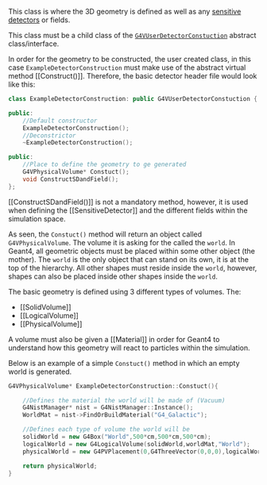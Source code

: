 This class is where the 3D geometry is defined as well as any [sensitive detectors](SensitiveDetector.md) or fields. 

This class must be a child class of the [`G4VUserDetectorConstuction`](https://gitlab.cern.ch/geant4/geant4/-/blob/master/source/run/include/G4VUserDetectorConstruction.hh) abstract class/interface.

In order for the geometry to be constructed, the user created class, in this case `ExampleDetectorConstruction` must make use of the abstract virtual method [[Construct()]]. Therefore, the basic detector header file would look like this:

```CPP TI:"ExampleDetecorConstruction.hh"
class ExampleDetectorConstruction: public G4VUserDetectorConstuction {

public:
	//Default constructor
	ExampleDetectorConstruction();
	//Deconstrictor
	~ExampleDetectorConstruction();

public:
	//Place to define the geometry to ge generated
	G4VPhysicalVolume* Constuct();
	void ConstructSDandField();
};
```

[[ConstructSDandField()]] is not a mandatory method, however, it is used when defining the [[SensitiveDetector]] and the different fields within the simulation space.

As seen, the `Constuct()` method will return an object called `G4VPhysicalVolume`. The volume it is asking for the called the `world`. In Geant4, all geometric objects must be placed within some other object (the mother). The `world` is the only object that can stand on its own, it is at the top of the hierarchy. All other shapes must reside inside the `world`, however, shapes can also be placed inside other shapes inside the `world`. 

The basic geometry is defined using 3 different types of volumes. The:
- [[SolidVolume]]
- [[LogicalVolume]]
- [[PhysicalVolume]]

A volume must also be given a [[Material]] in order for Geant4 to understand how this geometry will react to particles within the simulation.

Below is an example of a simple `Constuct()` method in which an empty world is generated.

```CPP TI:"ExampleDetectorConstuction.cpp"
G4VPhysicalVolume* ExampleDetectorConstruction::Constuct(){

	//Defines the material the world will be made of (Vacuum)
	G4NistManager* nist = G4NistManager::Instance();
	WorldMat = nist->FindOrBuildMaterial("G4_Galactic");

	//Defines each type of volume the world will be
	solidWorld = new G4Box("World",500*cm,500*cm,500*cm);
	logicalWorld = new G4LogicalVolume(solidWorld,worldMat,"World");
	physicalWorld = new G4PVPlacement(0,G4ThreeVector(0,0,0),logicalWorld,"World",0,false,0,true);

	return physicalWorld;
}
```
